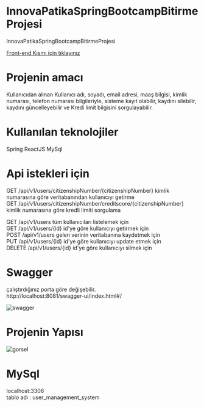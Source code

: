 # InnovaPatikaSpringBootcampBitirmeProjesi
InnovaPatikaSpringBootcampBitirmeProjesi

[Front-end Kısmı için tıklayınız](https://github.com/ozanaydogan/frontendInnovaPatikaSpringBootcampBitirmeProjesi/tree/main/react-frontend)

# Projenin amacı

Kullanıcıdan alınan Kullanıcı adı, soyadı, email adresi, maaş bilgisi, kimlik numarası, telefon numarası bilgileriyle, sisteme kayıt olabilir, kaydını silebilir, kaydını güncelleyebilir ve Kredi limit bilgisini sorgulayabilir.

# Kullanılan teknolojiler
Spring
ReactJS
MySql

# Api istekleri için

GET /api/v1/users/citizenshipNumber/{citizenshipNumber} kimlik numarasına göre veritabanından kullanıcıyı getirme <br/>
GET /api/v1/users/citizenshipNumber/creditscore/{citizenshipNumber} kimlik numarasına göre kredli limiti sorgulama <br/>

GET /api/v1/users tüm kullanıcıları listelemek için <br/>
GET /api/v1/users/{id} id'ye göre kullanıcıyı getirmek için <br/>
POST /api/v1/users gelen verinin veritabanına kaydetmek için <br/>
PUT /api/v1/users/{id} id'ye göre kullanıcıyı update etmek için <br/> 
DELETE /api/v1/users/{id} id'ye göre kullanıcıyı silmek için <br/>

# Swagger
 
çalıştırdığınız porta göre değişebilir. <br/>
http://localhost:8081/swagger-ui/index.html#/ <br/>

![swagger](https://user-images.githubusercontent.com/49997690/155903067-4e8f9324-a7a0-4bdb-bed5-ae3a9724f9f1.PNG)
<br/>
# Projenin Yapısı

![gorsel](https://user-images.githubusercontent.com/49997690/155903108-868d22ba-aa9d-407b-a422-e19661de9244.png)
<br/>
# MySql

localhost:3306 <br/>
tablo adı : user_management_system <br/>




